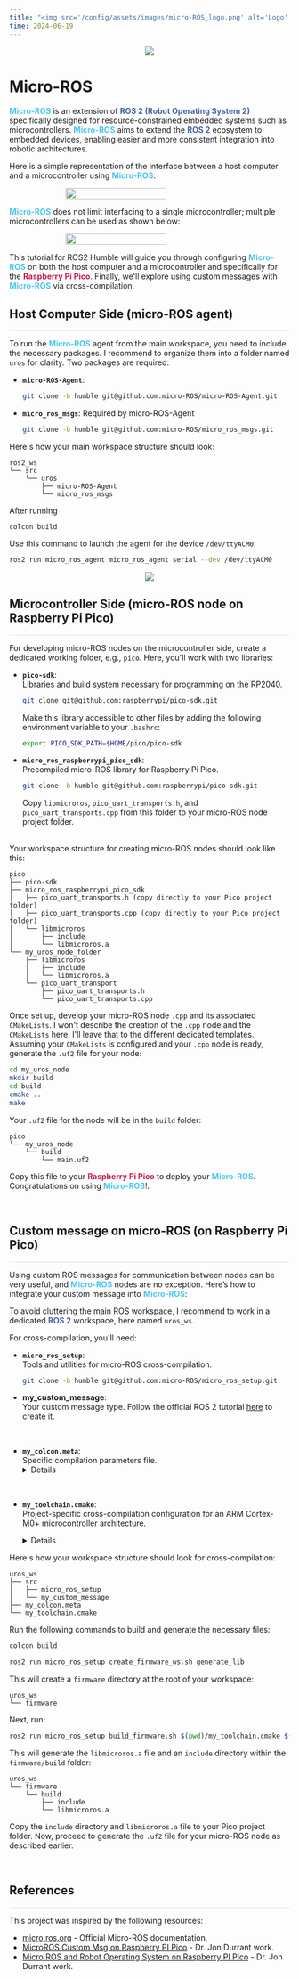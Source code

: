 ```yaml
---
title: "<img src='/config/assets/images/micro-ROS_logo.png' alt='Logo' style='height: 12px; vertical-align: middle; transform: translateY(0px);'> Micro-ROS"
time: 2024-06-19
---
```


<div style="display: flex; justify-content: center;">
    <img src="/config/assets/images/Micro-ROS/banner-light-theme.png" style="background: transparent;" >
</div>

# Micro-ROS

<span style="color:#47c7ef">**Micro-ROS**</span> is an extension of <span style="color:#4762a6">**ROS 2 (Robot Operating System 2)**</span> specifically designed for resource-constrained embedded systems such as microcontrollers. <span style="color:#47c7ef">**Micro-ROS**</span> aims to extend the <span style="color:#4762a6">**ROS 2**</span> ecosystem to embedded devices, enabling easier and more consistent integration into robotic architectures.

Here is a simple representation of the interface between a host computer and a microcontroller using <span style="color:#47c7ef">**Micro-ROS**</span>:

<div style="display: flex; justify-content: center;">
    <img src="/config/assets/images/Micro-ROS/Micro-ROS_OneAgent_diagram.png" style="background: transparent;" width="60%" >
</div>

<span style="color:#47c7ef">**Micro-ROS**</span> does not limit interfacing to a single microcontroller; multiple microcontrollers can be used as shown below:

<div style="display: flex; justify-content: center;">
    <img src="/config/assets/images/Micro-ROS/Micro-ROS_MultipleAgent_diagram.png" style="background: transparent;" width="60%" >
</div>

This tutorial for ROS2 Humble will guide you through configuring <span style="color:#47c7ef">**Micro-ROS**</span> on both the host computer and a microcontroller and specifically for the <span style="color:#c41f4c">**Raspberry Pi Pico**</span>. Finally, we'll explore using custom messages with <span style="color:#47c7ef">**Micro-ROS**</span> via cross-compilation.

## Host Computer Side (micro-ROS agent)
<hr style="height: 1px; background-color: #dfe2e5; border: none;">

To run the <span style="color:#47c7ef">**Micro-ROS**</span> agent from the main workspace, you need to include the necessary packages. I recommend to organize them into a folder named `uros` for clarity. Two packages are required:

- **`micro-ROS-Agent`**:
  ```bash
  git clone -b humble git@github.com:micro-ROS/micro-ROS-Agent.git
  ```
- **`micro_ros_msgs`**: Required by micro-ROS-Agent
  ```bash
  git clone -b humble git@github.com:micro-ROS/micro_ros_msgs.git
  ```

Here's how your main workspace structure should look:
```
ros2_ws
└── src
    └── uros
        ├── micro-ROS-Agent
        └── micro_ros_msgs
```

After running
```
colcon build
```
Use this command to launch the agent for the device `/dev/ttyACM0`:

```bash
ros2 run micro_ros_agent micro_ros_agent serial --dev /dev/ttyACM0
```

<div style="display: flex; justify-content: center;">
    <img src="/config/assets/images/Micro-ROS/Micros-ROS_agent.gif" >
</div>

## Microcontroller Side (micro-ROS node on Raspberry Pi Pico)
<hr style="height: 1px; background-color: #dfe2e5; border: none;">

For developing micro-ROS nodes on the microcontroller side, create a dedicated working folder, e.g., `pico`. Here, you'll work with two libraries:

- **`pico-sdk`**: <br>
  Libraries and build system necessary for programming on the RP2040.
  ```bash
  git clone git@github.com:raspberrypi/pico-sdk.git
  ```
  Make this library accessible to other files by adding the following environment variable to your `.bashrc`:
  ```bash
  export PICO_SDK_PATH=$HOME/pico/pico-sdk
  ```

- **`micro_ros_raspberrypi_pico_sdk`**: <br>
  Precompiled micro-ROS library for Raspberry Pi Pico.
  ```bash
  git clone -b humble git@github.com:raspberrypi/pico-sdk.git
  ```
  Copy `libmicroros`, `pico_uart_transports.h`, and `pico_uart_transports.cpp` from this folder to your micro-ROS node project folder.

<br>
Your workspace structure for creating micro-ROS nodes should look like this:

```
pico
├── pico-sdk
├── micro_ros_raspberrypi_pico_sdk
│   ├── pico_uart_transports.h (copy directly to your Pico project folder)
│   ├── pico_uart_transports.cpp (copy directly to your Pico project folder)
│   └── libmicroros
│       ├── include
│       └── libmicroros.a
└── my_uros_node_folder
    ├── libmicroros
    │   ├── include
    │   └── libmicroros.a
    └── pico_uart_transport
        ├── pico_uart_transports.h
        └── pico_uart_transports.cpp
```

Once set up, develop your micro-ROS node `.cpp` and its associated `CMakeLists`. I won't describe the creation of the `.cpp` node and the `CMakeLists` here, I'll leave that to the different dedicated templates. Assuming your `CMakeLists` is configured and your `.cpp` node is ready, generate the `.uf2` file for your node:

```bash
cd my_uros_node
mkdir build
cd build
cmake ..
make
```

Your `.uf2` file for the node will be in the `build` folder:
```
pico
└── my_uros_node
    └── build
        └── main.uf2
```

Copy this file to your <span style="color:#c41f4c">**Raspberry Pi Pico**</span> to deploy your <span style="color:#47c7ef">**Micro-ROS**</span>. Congratulations on using <span style="color:#47c7ef">**Micro-ROS**</span>!.

<br>

## Custom message on micro-ROS (on Raspberry Pi Pico)
<hr style="height: 1px; background-color: #dfe2e5; border: none;">

Using custom ROS messages for communication between nodes can be very useful, and <span style="color:#47c7ef">**Micro-ROS**</span> nodes are no exception. Here’s how to integrate your custom message into <span style="color:#47c7ef">**Micro-ROS**</span>:

To avoid cluttering the main ROS workspace, I recommend to work in a dedicated <span style="color:#4762a6">**ROS 2**</span> workspace, here named `uros_ws`.

For cross-compilation, you'll need:

- **`micro_ros_setup`**: <br>
  Tools and utilities for micro-ROS cross-compilation.
  ```bash
  git clone -b humble git@github.com:micro-ROS/micro_ros_setup.git
  ```

- **my_custom_message**: <br>
  Your custom message type. Follow the official ROS 2 tutorial [here](https://docs.ros.org/en/humble/Tutorials/Beginner-Client-Libraries/Custom-ROS2-Interfaces.html) to create it.

<br>

- **`my_colcon.meta`**: <br>
  Specific compilation parameters file.
  <details markdown="1">
  ```json
    {
        "names": {
            "tracetools": {
                "cmake-args": [
                    "-DTRACETOOLS_DISABLED=ON",
                    "-DTRACETOOLS_STATUS_CHECKING_TOOL=OFF"
                ]
            },
            "rosidl_typesupport": {
                "cmake-args": [
                    "-DROSIDL_TYPESUPPORT_SINGLE_TYPESUPPORT=ON"
                ]
            },
            "rcl": {
                "cmake-args": [
                    "-DBUILD_TESTING=OFF",
                    "-DRCL_COMMAND_LINE_ENABLED=OFF",
                    "-DRCL_LOGGING_ENABLED=OFF"
                ]
            }, 
            "rcutils": {
                "cmake-args": [
                    "-DENABLE_TESTING=OFF",
                    "-DRCUTILS_NO_FILESYSTEM=ON",
                    "-DRCUTILS_NO_THREAD_SUPPORT=ON",
                    "-DRCUTILS_NO_64_ATOMIC=ON",
                    "-DRCUTILS_AVOID_DYNAMIC_ALLOCATION=ON"
                ]
            },
            "microxrcedds_client": {
                "cmake-args": [
                    "-DUCLIENT_PIC=OFF",
                    "-DUCLIENT_PROFILE_UDP=OFF",
                    "-DUCLIENT_PROFILE_TCP=OFF",
                    "-DUCLIENT_PROFILE_DISCOVERY=OFF",
                    "-DUCLIENT_PROFILE_SERIAL=OFF",
                    "-UCLIENT_PROFILE_STREAM_FRAMING=ON",
                    "-DUCLIENT_PROFILE_CUSTOM_TRANSPORT=ON"
                ]
            },
            "rmw_microxrcedds": {
                "cmake-args": [
                    "-DRMW_UXRCE_MAX_NODES=1",
                    "-DRMW_UXRCE_MAX_PUBLISHERS=10",
                    "-DRMW_UXRCE_MAX_SUBSCRIPTIONS=5",
                    "-DRMW_UXRCE_MAX_SERVICES=1",
                    "-DRMW_UXRCE_MAX_CLIENTS=1",
                    "-DRMW_UXRCE_MAX_HISTORY=4",
                    "-DRMW_UXRCE_TRANSPORT=custom"
                ]
            },
            "action_led_interfaces": {
                "cmake-args": [
                    "-DROSIDL_TYPESUPPORT_SINGLE_TYPESUPPORT=ON"
                ]
            }
        }
    }
  ```
  </details>

<br>

- **`my_toolchain.cmake`**: <br>
  Project-specific cross-compilation configuration for an ARM Cortex-M0+ microcontroller architecture.
  <details markdown="1">
  ```cmake
    include($ENV{PICO_SDK_PATH}/cmake/preload/toolchains/find_compiler.cmake)
    set(CMAKE_SYSTEM_NAME Generic)
    set(CMAKE_CROSSCOMPILING 1)
    set(CMAKE_SYSTEM_PROCESSOR cortex-m0plus)
    set(CMAKE_TRY_COMPILE_TARGET_TYPE STATIC_LIBRARY)

    if (NOT PICO_GCC_TRIPLE)
        if (DEFINED ENV{PICO_GCC_TRIPLE})
            set(PICO_GCC_TRIPLE $ENV{PICO_GCC_TRIPLE})
            message("PICO_GCC_TRIPLE set from environment: $ENV{PICO_GCC_TRIPLE}")
        else()
            set(PICO_GCC_TRIPLE arm-none-eabi)
            message("PICO_GCC_TRIPLE defaulted to arm-none-eabi")
        endif()
    endif()

    pico_find_compiler(PICO_COMPILER_CC ${PICO_GCC_TRIPLE}-gcc)
    pico_find_compiler(PICO_COMPILER_CXX ${PICO_GCC_TRIPLE}-g++)
    set(CMAKE_C_COMPILER ${PICO_COMPILER_CC} CACHE FILEPATH "C compiler")
    set(CMAKE_CXX_COMPILER ${PICO_COMPILER_CXX} CACHE FILEPATH "C++ compiler")

    SET(CMAKE_C_COMPILER_WORKS 1 CACHE INTERNAL "")
    SET(CMAKE_CXX_COMPILER_WORKS 1 CACHE INTERNAL "")

    set(FLAGS "-O2 -march=armv6-m -mcpu=cortex-m0plus -mthumb -ffunction-sections -fdata-sections -fno-exceptions -nostdlib -D'RCUTILS_LOG_MIN_SEVERITY=RCUTILS_LOG_MIN_SEVERITY_NONE'" CACHE STRING "" FORCE)

    set(CMAKE_C_FLAGS_INIT "-std=c11 ${FLAGS} -DCLOCK_MONOTONIC=0 -D'__attribute__(x)='" CACHE STRING "" FORCE)
    set(CMAKE_CXX_FLAGS_INIT "-std=c++14 ${FLAGS} -fno-rtti -DCLOCK_MONOTONIC=0 -D'__attribute__(x)='" CACHE STRING "" FORCE)
  ```
  </details>

Here's how your workspace structure should look for cross-compilation:
```
uros_ws
├── src
│   ├── micro_ros_setup
│   └── my_custom_message
├── my_colcon.meta
└── my_toolchain.cmake
```

Run the following commands to build and generate the necessary files:
```bash
colcon build
```

```bash
ros2 run micro_ros_setup create_firmware_ws.sh generate_lib
```

This will create a `firmware` directory at the root of your workspace:
```
uros_ws
└── firmware
```

Next, run:
```bash
ros2 run micro_ros_setup build_firmware.sh $(pwd)/my_toolchain.cmake $(pwd)/my_colcon.meta
```

This will generate the `libmicroros.a` file and an `include` directory within the `firmware/build` folder:
```
uros_ws
└── firmware
    └── build
        ├── include
        └── libmicroros.a
```

Copy the `include` directory and `libmicroros.a` file to your Pico project folder. Now, proceed to generate the `.uf2` file for your micro-ROS node as described earlier.

<br>

## References
<hr style="height: 1px; background-color: #dfe2e5; border: none;">

This project was inspired by the following resources:

- [micro.ros.org](https://micro.ros.org/docs/tutorials/core/first_application_linux/) - Official Micro-ROS documentation.
- [MicroROS Custom Msg on Raspberry PI Pico](https://drjonea.co.uk/2023/06/09/microros-custom-msg-on-raspberry-pi-pico/) - Dr. Jon Durrant work.
- [Micro ROS and Robot Operating System on Raspberry PI Pico](https://drjonea.co.uk/2023/05/31/micro-ros-and-robot-operating-system-on-raspberry-pi-pico/) - Dr. Jon Durrant work.